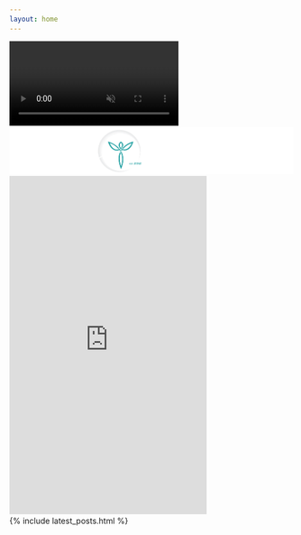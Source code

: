 ```yaml
---
layout: home
---
```


<div id="backgroundVideoContainer">
  <video autoplay muted loop id="backgroundVideo">
    <source src="/public/video/banner-video.mp4" type="video/mp4">
  </video>
  <div id="videoHeader">
    <img class="headervidlink" src="/public/img/logo-splash.png">
  </div>
</div>
<div id="content">

  <iframe src="https://discord.com/widget?id=154310693171101697&theme=dark" width="350" height="600" allowtransparency="true" frameborder="0" sandbox="allow-popups allow-popups-to-escape-sandbox allow-same-origin allow-scripts"></iframe>

</div>

<div id="container">
  <div id="content">
    {% include latest_posts.html  %}
  </div>
</div>